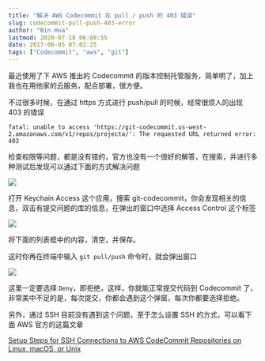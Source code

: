 ```yaml
---
title: "解决 AWS Codecommit 在 pull / push 的 403 错误"
slug: codecommit-pull-push-403-error
author: "Bin Hua"
lastmod: 2020-07-18 06:08:55
date: 2017-06-05 07:02:25
tags: ["Codecommit", "aws", "git"]
---
```


最近使用了下 AWS 推出的 Codecommit 的版本控制托管服务，简单明了，加上我也在用他家的云服务，配合部署，很方便。

不过很多时候，在通过 https 方式进行 push/pull 的时候，经常很烦人的出现 403 的错误

```
fatal: unable to access 'https://git-codecommit.us-west-2.amazonaws.com/v1/repos/projecta/': The requested URL returned error: 403
```

检查权限等问题，都是没有错的，官方也没有一个很好的解答，在搜索，并进行多种测试后发现可以通过下面的方式解决问题

![](/imgs/codecommit-pull-push-403-error-01.png)

打开 Keychain Access 这个应用，搜索 git-codecommit，你会发现相关的信息，双击有提交问题的库的信息，在弹出的窗口中选择 Access Control 这个标签

![](/imgs/codecommit-pull-push-403-error-02.png)

将下面的列表框中的内容，清空，并保存。

这时你再在终端中输入 `git pull/push` 命令时，就会弹出窗口

![](/imgs/codecommit-pull-push-403-error-03.png)

这里一定要选择 `Deny`，即拒绝，这样，你就能正常提交代码到 Codecommit 了，非常美中不足的是，每次提交，你都会遇到这个弹窗，每次你都要选择拒绝。

另外，通过 SSH 目前没有遇到这个问题，至于怎么设置 SSH 的方式，可以看下面 AWS 官方的这篇文章

[Setup Steps for SSH Connections to AWS CodeCommit Repositories on Linux, macOS, or Unix](http://docs.aws.amazon.com/codecommit/latest/userguide/setting-up-ssh-unixes.html)
